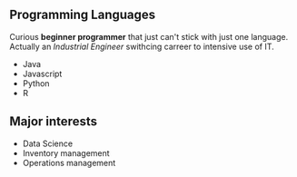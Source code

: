 ## Programming Languages
Curious **beginner programmer** that just can't stick with just one language.
Actually an _Industrial Engineer_ swithcing carreer to intensive use of IT.
- Java
- Javascript
- Python 
- R

## Major interests
- Data Science
- Inventory management
- Operations management
